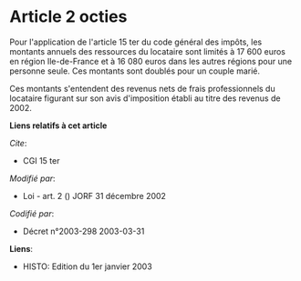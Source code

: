 # Article 2 octies

Pour l'application de l'article 15 ter du code général des impôts, les montants annuels des ressources du locataire sont
limités à 17 600 euros en région Ile-de-France et à 16 080 euros dans les autres régions pour une personne seule. Ces
montants sont doublés pour un couple marié.

Ces montants s'entendent des revenus nets de frais professionnels du locataire figurant sur son avis d'imposition établi au
titre des revenus de 2002.

**Liens relatifs à cet article**

_Cite_:

  - CGI 15 ter

_Modifié par_:

  - Loi - art. 2 () JORF 31 décembre 2002

_Codifié par_:

  - Décret n°2003-298 2003-03-31

**Liens**:

  - HISTO: Edition du 1er janvier 2003
